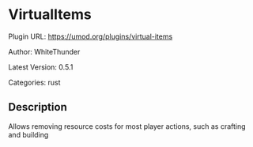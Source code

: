# VirtualItems

Plugin URL: https://umod.org/plugins/virtual-items

Author: WhiteThunder

Latest Version: 0.5.1

Categories: rust

## Description

Allows removing resource costs for most player actions, such as crafting and building
